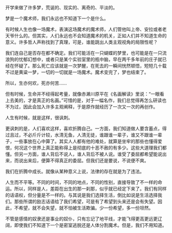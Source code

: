 <p>开学来做了许多梦，荒诞的、现实的、离奇的、平淡的。</p><p>梦是一个魔术师，我们永远也不知道下一个是什么。</p><p>有时候人生也像一场魔术，表演这场魔术的魔术师，人们管他叫上帝、安拉或者老天爷什么的。但其实，人们永远也不会知道魔术的机关，正如人们并不知道生命的意义。许多哲人声称找到了真理，可是，谁能跳出人类主观视角的局限性呢？</p><p>我们连自己是否存在都不确定。我们可能活在一只蝴蝶的梦里，也可能是在一只流浪狗的忧郁幻想中，或者只是某个实验室里的瓶中脑，早在两千多年前的庄子就已经在怀疑了。那么死亡应该就是一次梦醒，在死去的一瞬间恍然顿悟，短短几十载不过是黄粱一梦，一切的一切就是一场魔术。魔术变完了，梦也结束了。</p><p>所以，生亦何欢，死亦何苦……</p><p>但有时候，生命并不经得起考量，就像赤濑川原平在《名画解读》里说：“一眼看上去美的，才是真正的名画。”可惜的是，对于一幅名作，我们总觉得再怎么研读也不为过，因此会加入许多主观阐释，于是原作就经历了一次又一次的再创作。</p><p>人生有时候，就是这样，很讽刺。</p><p>更讽刺的是，人们喜欢这样，喜欢折腾自己。一方面，我们知道做人要含蓄点，得过且过，不必斤斤计较，水清无鱼，人清无徒，谁跟谁一辈子，谁又不跟谁一辈子，一些事放在心中算了。其实人人都有他的难处，就算是坐牢的那些也懂得爱恨，何况这个世界上真正能称得上是彻底的十恶不赦的有多少。这些大道理我们都懂。但另一方面，谁人背后不说人，谁人背后不被人说。谁受了委屈都希望能说出来，而说出来后，便算不得真正的委屈。但我们还是要说，不说便不爽。</p><p>我们在折腾中成长。就像从某种意义上说，法律的存在就是为了违法。</p><p>人生而不平等。不同的时间，不同的地点，不同的性别，直接导致了不一样的命运。所以，同样是人，差距在出生的那一刹那，似乎就已经定下来了。我们有同样的话语权，但分量是不一样的。与其说是我们选择生活，倒比如说是生活选择我们。那些所谓的励志话语给了我们希望，可是有了希望到头来还是会有失望。因此，不希望，就不会失望，就不怕被生活欺骗。少一份希望，多一份坦然。</p><p>不管是感情的奴隶还是事业的奴仆，只有忘记了地平线，才能飞得更高更远更辽阔，即使我们不知道下一个是密室逃脱还是人体分割魔术。但是，我们不用知道。</p>